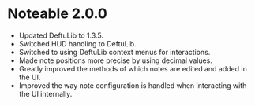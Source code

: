 # Noteable 2.0.0

- Updated DeftuLib to 1.3.5.
- Switched HUD handling to DeftuLib.
- Switched to using DeftuLib context menus for interactions.
- Made note positions more precise by using decimal values.
- Greatly improved the methods of which notes are edited and added in the UI.
- Improved the way note configuration is handled when interacting with the UI internally.
